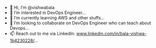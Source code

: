 - 👋 Hi, I’m @vishwabala
- 👀 I’m interested in DevOps Engineer...
- 🌱 I’m currently learning AWS and other stuffs...
- 💞️ I’m looking to collaborate on DevOps Engineer who can teach about Devops...
- 📫 Reach out to me via LinkedIn: www.linkedin.com/in/bala-vishwa-1b4230228/...

<!---
vishwabala/vishwabala is a ✨ special ✨ repository because its `README.md` (this file) appears on your GitHub profile.
You can click the Preview link to take a look at your changes.
--->
